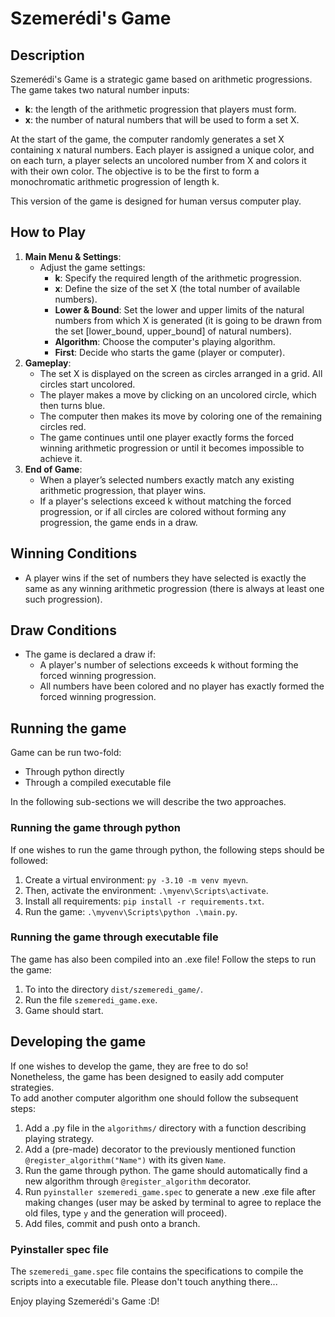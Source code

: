 # Szemerédi's Game

## Description
Szemerédi's Game is a strategic game based on arithmetic progressions. The game takes two natural number inputs:
- **k**: the length of the arithmetic progression that players must form.
- **x**: the number of natural numbers that will be used to form a set X.

At the start of the game, the computer randomly generates a set X containing x natural numbers. Each player is assigned a unique color, and on each turn, a player selects an uncolored number from X and colors it with their own color. The objective is to be the first to form a monochromatic arithmetic progression of length k.

This version of the game is designed for human versus computer play.

## How to Play
1. **Main Menu & Settings**: 
   - Adjust the game settings:
     - **k**: Specify the required length of the arithmetic progression.
     - **x**: Define the size of the set X (the total number of available numbers).
     - **Lower & Bound**: Set the lower and upper limits of the natural numbers from which X is generated (it is going to be drawn from the set [lower_bound, upper_bound] of natural numbers).
     - **Algorithm**: Choose the computer's playing algorithm.
     - **First**: Decide who starts the game (player or computer).
2. **Gameplay**:
   - The set X is displayed on the screen as circles arranged in a grid. All circles start uncolored.
   - The player makes a move by clicking on an uncolored circle, which then turns blue.
   - The computer then makes its move by coloring one of the remaining circles red.
   - The game continues until one player exactly forms the forced winning arithmetic progression or until it becomes impossible to achieve it.
3. **End of Game**:
   - When a player’s selected numbers exactly match any existing arithmetic progression, that player wins.
   - If a player's selections exceed k without matching the forced progression, or if all circles are colored without forming any progression, the game ends in a draw.

## Winning Conditions
- A player wins if the set of numbers they have selected is exactly the same as any winning arithmetic progression (there is always at least one such progression).

## Draw Conditions
- The game is declared a draw if:
  - A player's number of selections exceeds k without forming the forced winning progression.
  - All numbers have been colored and no player has exactly formed the forced winning progression.


## Running the game
Game can be run two-fold:
- Through python directly
- Through a compiled executable file

In the following sub-sections we will describe the two approaches.  

### Running the game through python
If one wishes to run the game through python, the following steps should be followed:
1. Create a virtual environment: `py -3.10 -m venv myevn`.  
2. Then, activate the environment: `.\myenv\Scripts\activate`.
3. Install all requirements: `pip install -r requirements.txt`.
4. Run the game: `.\myvenv\Scripts\python .\main.py`.

### Running the game through executable file
The game has also been compiled into an .exe file! Follow the steps to run the game:
1. To into the directory `dist/szemeredi_game/`.
2. Run the file `szemeredi_game.exe`.
3. Game should start.

## Developing the game
If one wishes to develop the game, they are free to do so!  
Nonetheless, the game has been designed to easily add computer strategies.  
To add another computer algorithm one should follow the subsequent steps:  
1. Add a .py file in the `algorithms/` directory with a function describing playing strategy.  
2. Add a (pre-made) decorator to the previously mentioned function `@register_algorithm("Name")` with its given `Name`.  
3. Run the game through python. The game should automatically find a new algorithm through `@register_algorithm` decorator.  
4. Run `pyinstaller szemeredi_game.spec` to generate a new .exe file after making changes (user may be asked by terminal to agree to replace the old files, type `y` and the generation will proceed).
5. Add files, commit and push onto a branch.

### Pyinstaller spec file
The `szemeredi_game.spec` file contains the specifications to compile the scripts into a executable file. Please don't touch anything there...

Enjoy playing Szemerédi's Game :D!
